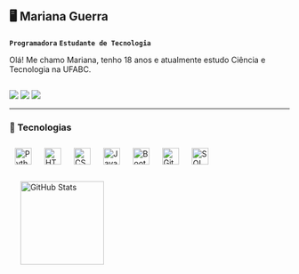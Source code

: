 ## 🖥️ Mariana Guerra

**`Programadora`** **`Estudante de Tecnologia`**

Olá! Me chamo Mariana, tenho 18 anos e atualmente estudo Ciência e Tecnologia na UFABC. 
  
  ##
 
<div> 
  <a href="https://www.linkedin.com/in/marianahguerra" target="_blank"><img src="https://img.shields.io/badge/-LinkedIn-%230077B5?style=for-the-badge&logo=linkedin&logoColor=white" target="_blank"></a> 
  <a href = "mailto:marianahguerra@gmail.com"><img src="https://img.shields.io/badge/-Gmail-E75F7F?style=for-the-badge&logo=gmail&logoColor=white" target="_blank"></a>
 <a href="https://discordapp.com/users/678731839858540576" target="_blank"><img src="https://img.shields.io/badge/Discord-7356EA?style=for-the-badge&logo=discord&logoColor=white" target="_blank"></a>
</div>

---

### 🤖 Tecnologias

<img 
    align="left" 
    alt="Python" 
    title="Python"
    width="30px" 
    style="padding: 10px;" 
    src="https://cdn.jsdelivr.net/gh/devicons/devicon@latest/icons/python/python-original.svg" 
/>
<img 
    align="left" 
    alt="HTML"
    title="HTML" 
    width="30px" 
    style="padding: 10px;" 
    src="https://cdn.jsdelivr.net/gh/devicons/devicon@latest/icons/html5/html5-original.svg" 
/>
<img 
    align="left" 
    alt="CSS" 
    title="CSS"
    width="30px" 
    style="padding: 10px;" 
    src="https://cdn.jsdelivr.net/gh/devicons/devicon@latest/icons/css3/css3-original.svg" 
/>
<img 
    align="left" 
    alt="JavaScript" 
    title="JavaScript"
    width="30px" 
    style="padding: 10px;" 
    src="https://cdn.jsdelivr.net/gh/devicons/devicon@latest/icons/javascript/javascript-original.svg" 
/>
<img 
    align="left" 
    alt="Bootstrap"
    title="Bootstrap" 
    width="30px" 
    style="padding: 10px;" 
    src="https://cdn.jsdelivr.net/gh/devicons/devicon@latest/icons/bootstrap/bootstrap-original.svg" 
/>
<img 
    align="left" 
    alt="Git" 
    title="Git"
    width="30px" 
    style="padding: 10px;" 
    src="https://cdn.jsdelivr.net/gh/devicons/devicon@latest/icons/git/git-original.svg" 
/>
<img 
    align="left" 
    alt="SQL" 
    title="SQL"
    width="30px" 
    style="padding: 10px;" 
    src="https://cdn.jsdelivr.net/gh/devicons/devicon@latest/icons/sqldeveloper/sqldeveloper-original.svg" 
/>

<br><br>

<p>
  <img 
        align="left" 
        alt="GitHub Stats" 
        height="150"
        style="padding: 20px;" 
        src="https://github-readme-stats.vercel.app/api/top-langs/?username=marihguerra&theme=dracula&layout=compact&custom_title=Linguagens+mais+utilizadas&langs_count=9" 
    />
</p>
